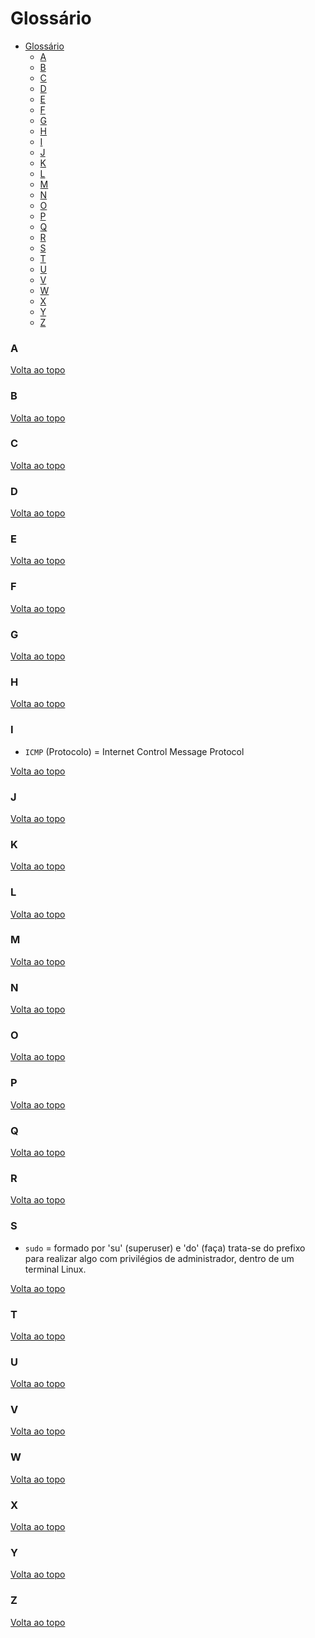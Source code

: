 <a id="topo"></a>

# Glossário


- [Glossário](#glossário)
    - [A](#a)
    - [B](#b)
    - [C](#c)
    - [D](#d)
    - [E](#e)
    - [F](#f)
    - [G](#g)
    - [H](#h)
    - [I](#i)
    - [J](#j)
    - [K](#k)
    - [L](#l)
    - [M](#m)
    - [N](#n)
    - [O](#o)
    - [P](#p)
    - [Q](#q)
    - [R](#r)
    - [S](#s)
    - [T](#t)
    - [U](#u)
    - [V](#v)
    - [W](#w)
    - [X](#x)
    - [Y](#y)
    - [Z](#z)

<a id="a"></a>
### A



[Volta ao topo](#topo)

<a id="b"></a>
### B



[Volta ao topo](#topo)

<a id="c"></a>
### C



[Volta ao topo](#topo)

<a id="d"></a>
### D



[Volta ao topo](#topo)


<a id="e"></a>
### E



[Volta ao topo](#topo)


<a id="f"></a>
### F



[Volta ao topo](#topo)


<a id="g"></a>
### G



[Volta ao topo](#topo)


<a id="h"></a>
### H



[Volta ao topo](#topo)


<a id="i"></a>
### I

* `ICMP` (Protocolo) = Internet Control Message Protocol

[Volta ao topo](#topo)

<a id="j"></a>
### J



[Volta ao topo](#topo)


<a id="k"></a>
### K



[Volta ao topo](#topo)

<a id="l"></a>
### L



[Volta ao topo](#topo)

<a id="m"></a>
### M



[Volta ao topo](#topo)

<a id="n"></a>
### N



[Volta ao topo](#topo)

<a id="o"></a>
### O



[Volta ao topo](#topo)

<a id="p"></a>
### P



[Volta ao topo](#topo)

<a id="q"></a>
### Q



[Volta ao topo](#topo)

<a id="r"></a>
### R



[Volta ao topo](#topo)

<a id="s"></a>
### S

* `sudo` = formado por 'su' (superuser) e 'do' (faça) trata-se do prefixo para realizar algo com privilégios de administrador, dentro de um terminal Linux.


[Volta ao topo](#topo)

<a id="t"></a>
### T



[Volta ao topo](#topo)

<a id="u"></a>
### U



[Volta ao topo](#topo)

<a id="v"></a>
### V



[Volta ao topo](#topo)

<a id="w"></a>
### W



[Volta ao topo](#topo)

<a id="x"></a>
### X



[Volta ao topo](#topo)

<a id="y"></a>
### Y



[Volta ao topo](#topo)

<a id="z"></a>
### Z



[Volta ao topo](#topo)
